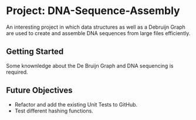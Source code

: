 # Project: DNA-Sequence-Assembly

An interesting project in which data structures as well as a Debruijn Graph are used to create and assemble DNA sequences from large files efficiently.

## Getting Started

Some knownledge about the De Bruijn Graph and DNA sequencing is required.

## Future Objectives

- Refactor and add the existing Unit Tests to GitHub.
- Test different hashing functions. 
